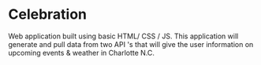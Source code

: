 # Celebration
Web application built using basic HTML/ CSS / JS. This application will generate and pull data from two API 's that will give the user information on upcoming events &amp; weather in Charlotte N.C. 

